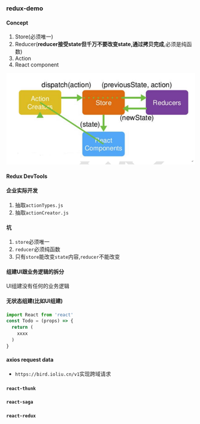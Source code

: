 ### redux-demo
#### Concept
1. Store(必须唯一)
2. Reducer(**reducer接受state但千万不要改变state,通过拷贝完成**,必须是纯函数)
1. Action
2. React component

![](./redux.png)

#### Redux DevTools

#### 企业实际开发
1. 抽取`actionTypes.js`
2. 抽取`actionCreator.js`

#### 坑
1. `store`必须唯一
2. `reducer`必须纯函数
3. 只有`store`能改变`state`内容,`reducer`不能改变


#### 组建UI跟业务逻辑的拆分
UI组建没有任何的业务逻辑
#### 无状态组建(比如UI组建)
```javascript
import React from 'react'
const Todo = (props) => {
  return (
    xxxx
  )
}
```

#### axios request data
- `https://bird.ioliu.cn/v1`实现跨域请求

#### `react-thunk`
#### `react-saga`
#### `react-redux`